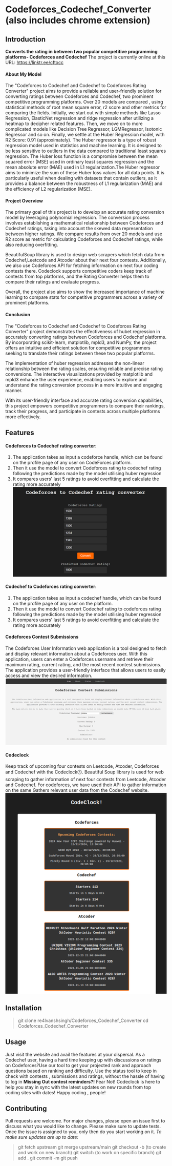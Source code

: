 # Codeforces_Codechef_Converter (also includes chrome extension)

## Introduction
**Converts the rating in between two popular competitive programming platforms- Codeforces and Codechef**
The project is currently online at this URL: https://linktr.ee/cftocc

#### About My Model
The "Codeforces to Codechef and Codechef to Codeforces Rating Converter" project aims to provide a reliable and user-friendly solution for converting ratings between Codeforces and Codechef, two prominent competitive programming platforms. Over 20 models are compared , using statistical methods of root mean square error, r2 score and other metrics for comparing the fields. Initially, we start out with simple methods like Lasso Regression, ElasticNet regression and ridge regression after utilizing a heatmap to decipher related features. Then, we move on to more complicated models like Decision Tree Regressor, LGMRegressor, Isotonic Regressor and so on. Finally, we settle at the Huber Regression model, with  R2 Score: 0.91 (approximately). 
The Huber regressor is a type of robust regression model used in statistics and machine learning. It is designed to be less sensitive to outliers in the data compared to traditional least squares regression. The Huber loss function is a compromise between the mean squared error (MSE) used in ordinary least squares regression and the mean absolute error (MAE) used in L1 regularization.The Huber regressor aims to minimize the sum of these Huber loss values for all data points. It is particularly useful when dealing with datasets that contain outliers, as it provides a balance between the robustness of L1 regularization (MAE) and the efficiency of L2 regularization (MSE).

#### Project Overview
The primary goal of this project is to develop an accurate rating conversion model by leveraging polynomial regression. The conversion process involves establishing a mathematical relationship between Codeforces and Codechef ratings, taking into account the skewed data representation between higher ratings. We compare results from over 20 models and use R2 score as metric for calculating Codeforces and Codechef ratings, while also reducing overfitting.

BeautifulSoup library is used to design web scrapers which fetch data from Codechef,Leetcode and Atcoder about their next four contests. Additionally, we also use Codeforces API for fetching information  on next four coding contests there. Codeclock supports competitive coders keep track of contests from top platforms, and the Rating Converter helps them to compare their ratings and evaluate progress.

Overall, the project also aims to show the increased importance of machine learning to compare stats for competitive programmers across a variety of prominent platforms.


#### Conclusion
The "Codeforces to Codechef and Codechef to Codeforces Rating Converter" project demonstrates the effectiveness of hubet regression in accurately converting ratings between Codeforces and Codechef platforms. By incorporating scikit-learn, matplotlib, mpld3, and NumPy, the project offers an intuitive and efficient solution for competitive programmers seeking to translate their ratings between these two popular platforms.

The implementation of huber regression addresses the non-linear relationship between the rating scales, ensuring reliable and precise rating conversions. The interactive visualizations provided by matplotlib and mpld3 enhance the user experience, enabling users to explore and understand the rating conversion process in a more intuitive and engaging manner.

With its user-friendly interface and accurate rating conversion capabilities, this project empowers competitive programmers to compare their rankings, track their progress, and participate in contests across multiple platforms more effectively. 


## Features
#### Codeforces to Codechef rating converter:
1) The application takes as input a codeforce handle, which can be found on the profile page of any user on CodeForces platform.
2) Then it use the model to convert Codeforces rating to codechef rating following the predictions made by the model utilising huber regression
3) It compares users' last 5 ratings to avoid overfitting and calculate the rating more accurately
![Alt text](<Screenshot (330)-1.png>) 
#### Codechef to Codeforces rating converter:
1) The application takes as input a codechef handle, which can be found on the profile page of any user on the platform.
2) Then it use the model to convert Codechef rating to codeforces rating following the predictions made by the model utilising huber regression
3) It compares users' last 5 ratings to avoid overfitting and calculate the rating more accurately
#### Codeforces Contest Submissions
The Codeforces User Information web application is a tool designed to fetch and display relevant information about a Codeforces user. With this application, users can enter a Codeforces username and retrieve their maximum rating, current rating, and the most recent contest submissions. The application provides a user-friendly interface that allows users to easily access and view the desired information.
![Alt text](<Screenshot (326).png>)
#### Codeclock
Keep track of upcoming four contests on Leetcode, Atcoder, Codeforces and Codechef with the Codeclock🕒. Beautiful Soup library is used for web scraping to gather information of next four contests from Leetcode, Atcoder and Codechef. For codeforces, we have used their API to gather information on the same
Gathers relevant user data from the Codechef website.
![Alt text](<Screenshot (331).png>)

## Installation
> git  clone re4lvanshsingh/Codeforces_Codechef_Converter
> cd Codeforces_Codechef_Converter

## Usage
Just visit the website and avail the features at your dispersal. As a Codechef user, having a hard time keeping up with discussions on ratings on Codeforces?Use our tool to get your projected rank and approach questions based on ranking and difficulty. 
Use the status tool to keep in check with contests , submissions and ratings, without the hassle of having to log in
**Missing Out contest reminders?!**
Fear Not! Codeclock is here to help you stay in sync with the latest updates on new rounds from top coding sites with dates! Happy coding , people!

## Contributing
Pull requests are welcome. For major changes, please open an issue first to discuss what you would like to change. Please make sure to update tests. Once the issue is assigned to you, only then do you start working on it. 
*To make sure updates are up to date:*
> git fetch upstream
> git merge upstream/main
> git checkout -b <feature-name> (to create and work on new branch)
> git switch <feature-name> (to work on specific branch)
> git add .
> git commit -m <meaningful-remark>
> git push
